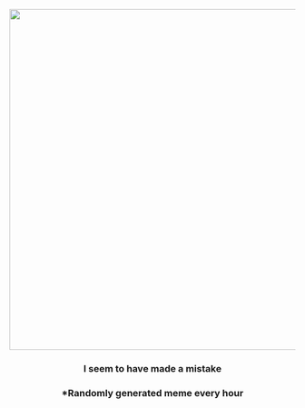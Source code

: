 <p align="center">
        <img src="https://i.redd.it/gmdrdamzyk491.gif" width="600" height="600">
        </p>
        <h3 align="center">I seem to have made a mistake</h3>
        <h3 align="center">*Randomly generated meme every hour</h3>
    